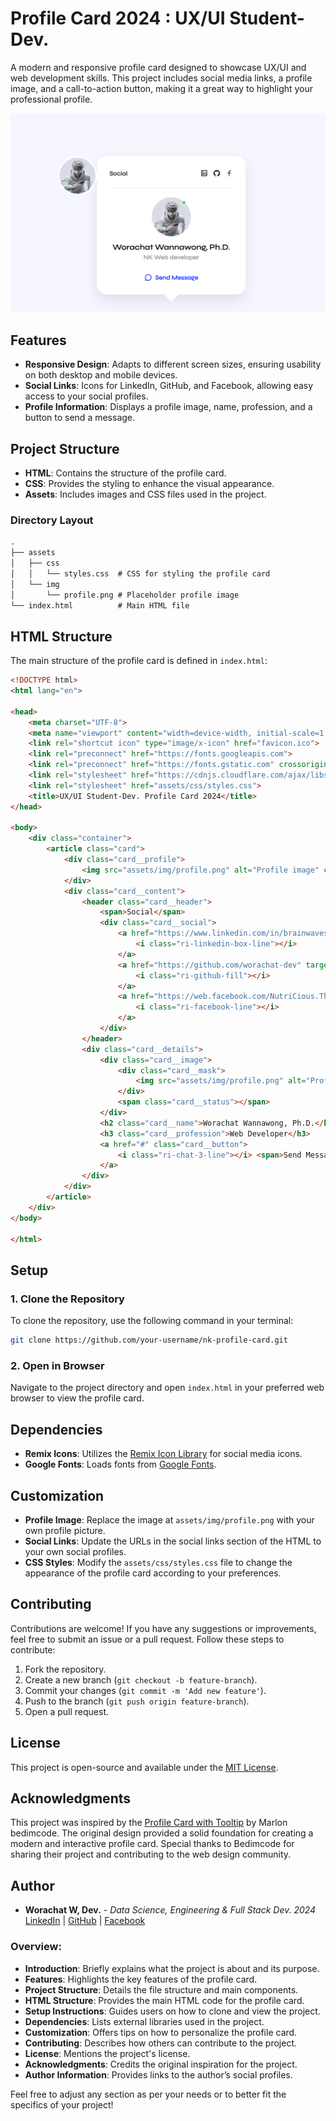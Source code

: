 # Profile Card 2024 : UX/UI Student-Dev. 

A modern and responsive profile card designed to showcase UX/UI and web development skills. This project includes social media links, a profile image, and a call-to-action button, making it a great way to highlight your professional profile.

![Profile Card](assets/img/Screenshot.png)

## Features

- **Responsive Design**: Adapts to different screen sizes, ensuring usability on both desktop and mobile devices.
- **Social Links**: Icons for LinkedIn, GitHub, and Facebook, allowing easy access to your social profiles.
- **Profile Information**: Displays a profile image, name, profession, and a button to send a message.

## Project Structure

- **HTML**: Contains the structure of the profile card.
- **CSS**: Provides the styling to enhance the visual appearance.
- **Assets**: Includes images and CSS files used in the project.

### Directory Layout

```markdown
.
├── assets
│   ├── css
│   │   └── styles.css  # CSS for styling the profile card
│   └── img
│       └── profile.png # Placeholder profile image
└── index.html          # Main HTML file
```

## HTML Structure

The main structure of the profile card is defined in `index.html`:

```html
<!DOCTYPE html>
<html lang="en">

<head>
    <meta charset="UTF-8">
    <meta name="viewport" content="width=device-width, initial-scale=1.0">
    <link rel="shortcut icon" type="image/x-icon" href="favicon.ico">
    <link rel="preconnect" href="https://fonts.googleapis.com">
    <link rel="preconnect" href="https://fonts.gstatic.com" crossorigin>
    <link rel="stylesheet" href="https://cdnjs.cloudflare.com/ajax/libs/remixicon/4.0.1/remixicon.css">
    <link rel="stylesheet" href="assets/css/styles.css">
    <title>UX/UI Student-Dev. Profile Card 2024</title>
</head>

<body>
    <div class="container">
        <article class="card">
            <div class="card__profile">
                <img src="assets/img/profile.png" alt="Profile image" class="card__profile-img">
            </div>
            <div class="card__content">
                <header class="card__header">
                    <span>Social</span>
                    <div class="card__social">
                        <a href="https://www.linkedin.com/in/brainwaves-your-ai-playground-82155961/" target="_blank">
                            <i class="ri-linkedin-box-line"></i>
                        </a>
                        <a href="https://github.com/worachat-dev" target="_blank">
                            <i class="ri-github-fill"></i>
                        </a>
                        <a href="https://web.facebook.com/NutriCious.Thailand" target="_blank">
                            <i class="ri-facebook-line"></i>
                        </a>
                    </div>
                </header>
                <div class="card__details">
                    <div class="card__image">
                        <div class="card__mask">
                            <img src="assets/img/profile.png" alt="Profile image" class="card__img">
                        </div>
                        <span class="card__status"></span>
                    </div>
                    <h2 class="card__name">Worachat Wannawong, Ph.D.</h2>
                    <h3 class="card__profession">Web Developer</h3>
                    <a href="#" class="card__button">
                        <i class="ri-chat-3-line"></i> <span>Send Message</span>
                    </a>
                </div>
            </div>
        </article>
    </div>
</body>

</html>
```

## Setup

### 1. Clone the Repository

To clone the repository, use the following command in your terminal:

```bash
git clone https://github.com/your-username/nk-profile-card.git
```

### 2. Open in Browser

Navigate to the project directory and open `index.html` in your preferred web browser to view the profile card.

## Dependencies

- **Remix Icons**: Utilizes the [Remix Icon Library](https://remixicon.com/) for social media icons.
- **Google Fonts**: Loads fonts from [Google Fonts](https://fonts.google.com/).

## Customization

- **Profile Image**: Replace the image at `assets/img/profile.png` with your own profile picture.
- **Social Links**: Update the URLs in the social links section of the HTML to your own social profiles.
- **CSS Styles**: Modify the `assets/css/styles.css` file to change the appearance of the profile card according to your preferences.

## Contributing

Contributions are welcome! If you have any suggestions or improvements, feel free to submit an issue or a pull request. Follow these steps to contribute:

1. Fork the repository.
2. Create a new branch (`git checkout -b feature-branch`).
3. Commit your changes (`git commit -m 'Add new feature'`).
4. Push to the branch (`git push origin feature-branch`).
5. Open a pull request.

## License

This project is open-source and available under the [MIT License](LICENSE).

## Acknowledgments

This project was inspired by the [Profile Card with Tooltip](https://github.com/bedimcode/profile-card-with-tooltip) by Marlon bedimcode. The original design provided a solid foundation for creating a modern and interactive profile card. Special thanks to Bedimcode for sharing their project and contributing to the web design community.

## Author

- **Worachat W, Dev.** - *Data Science, Engineering & Full Stack Dev. 2024* 
[LinkedIn](https://www.linkedin.com/in/brainwaves-your-ai-playground-82155961/) | [GitHub](https://github.com/worachat-dev) | [Facebook](https://web.facebook.com/NutriCious.Thailand)

### Overview:

- **Introduction**: Briefly explains what the project is about and its purpose.
- **Features**: Highlights the key features of the profile card.
- **Project Structure**: Details the file structure and main components.
- **HTML Structure**: Provides the main HTML code for the profile card.
- **Setup Instructions**: Guides users on how to clone and view the project.
- **Dependencies**: Lists external libraries used in the project.
- **Customization**: Offers tips on how to personalize the profile card.
- **Contributing**: Describes how others can contribute to the project.
- **License**: Mentions the project's license.
- **Acknowledgments**: Credits the original inspiration for the project.
- **Author Information**: Provides links to the author’s social profiles.

Feel free to adjust any section as per your needs or to better fit the specifics of your project!

